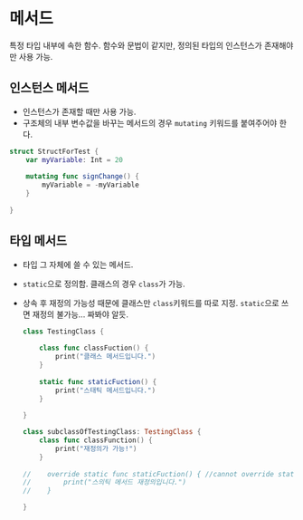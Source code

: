 # 메서드
특정 타입 내부에 속한 함수.
함수와 문법이 같지만, 정의된 타입의 인스턴스가 존재해야만 사용 가능.

## 인스턴스 메서드
- 인스턴스가 존재할 때만 사용 가능.
- 구조체의 내부 변수값을 바꾸는 메서드의 경우 `mutating` 키워드를 붙여주어야 한다.

```swift
struct StructForTest {
    var myVariable: Int = 20
    
    mutating func signChange() {
        myVariable = -myVariable
    }
    
}
```

## 타입 메서드
- 타입 그 자체에 쓸 수 있는 메서드.
- `static`으로 정의함. 클래스의 경우 `class`가 가능.
- 상속 후 재정의 가능성 때문에 클래스만 `class`키워드를 따로 지정. `static`으로 쓰면 재정의 불가능... 짜봐야 알듯.

	```swift
	class TestingClass {
	    
	    class func classFuction() {
	        print("클래스 메서드입니다.")
	    }
	    
	    static func staticFuction() {
	        print("스태틱 메서드입니다.")
	    }
	    
	}
	
	class subclassOfTestingClass: TestingClass {
	    class func classFunction() {
	        print("재정의가 가능!")
	    }
	    
	//    override static func staticFuction() { //cannot override static method
	//        print("스의틱 메서드 재정의입니다.")
	//    }
	
	}
	```